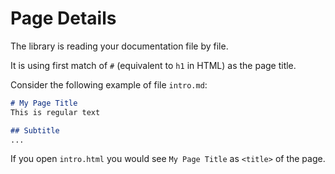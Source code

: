 # Page Details

The library is reading your documentation file by file. 

It is using first match of `#` (equivalent to `h1` in HTML) as the page title. 

Consider the following example of file `intro.md`: 


```markdown
# My Page Title
This is regular text

## Subtitle
...
```

If you open `intro.html` you would see `My Page Title` as `<title>` of the page.